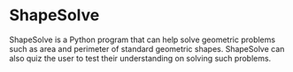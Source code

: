 # ShapeSolve
ShapeSolve is a Python program that can help solve geometric problems such as area and perimeter of standard geometric shapes. ShapeSolve can also quiz the user to test their understanding on solving such problems.
